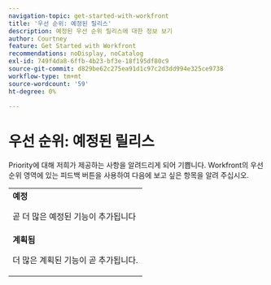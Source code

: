 ```yaml
---
navigation-topic: get-started-with-workfront
title: '우선 순위: 예정된 릴리스'
description: 예정된 우선 순위 릴리스에 대한 정보 보기
author: Courtney
feature: Get Started with Workfront
recommendations: noDisplay, noCatalog
exl-id: 749f4da8-6ffb-4b23-bf3e-18f195df80c9
source-git-commit: d829be62c275ea91d1c97c2d3dd994e325ce9738
workflow-type: tm+mt
source-wordcount: '59'
ht-degree: 0%

---
```


# 우선 순위: 예정된 릴리스

Priority에 대해 저희가 제공하는 사항을 알려드리게 되어 기쁩니다. Workfront의 우선 순위 영역에 있는 피드백 버튼을 사용하여 다음에 보고 싶은 항목을 알려 주십시오.

<table>
  <tr>
    <td><strong>예정</strong>
   <p>곧 더 많은 예정된 기능이 추가됩니다</p>
    </td>
  </tr>
  <tr>
    <td><strong>계획됨</strong>
<p>더 많은 계획된 기능이 곧 추가됩니다.</p>
    </td>
  </tr>
</table>